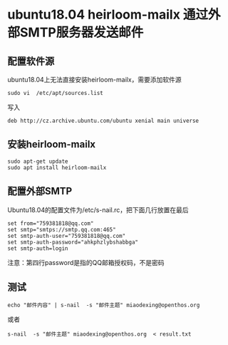 # ubuntu18.04 heirloom-mailx 通过外部SMTP服务器发送邮件

## 配置软件源
ubuntu18.04上无法直接安装heirloom-mailx，需要添加软件源
```
sudo vi  /etc/apt/sources.list
```
写入
```
deb http://cz.archive.ubuntu.com/ubuntu xenial main universe
```
## 安装heirloom-mailx
```
sudo apt-get update
sudo apt install heirloom-mailx
```
## 配置外部SMTP
Ubuntu18.04的配置文件为/etc/s-nail.rc，把下面几行放置在最后
```
set from="759381818@qq.com"
set smtp="smtps://smtp.qq.com:465"
set smtp-auth-user="759381818@qq.com"
set smtp-auth-password="ahkphzlybshabbga"
set smtp-auth=login  
```
注意：第四行password是指的QQ邮箱授权码，不是密码
## 测试
```
echo "邮件内容" | s-nail  -s "邮件主题" miaodexing@openthos.org
```
或者
```
s-nail  -s "邮件主题" miaodexing@openthos.org  < result.txt
```
